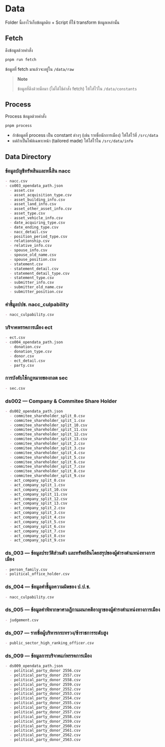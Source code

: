 # Data

Folder นี้เอาไว้เก็บข้อมูลดิบ + Script ที่ใช้ transform ข้อมูลเหล่านั้น

## Fetch

ดึงข้อมูลด้วยคำสั่ง

```bash
pnpm run fetch
```

ข้อมูลที่ fetch มาแล้วจะอยู่ใน `/data/raw`

> **Note**
>
> ข้อมูลที่ดึงด้วยมือมา (ไม่ได้ใช้คำสั่ง fetch) ให้ใส่ไว้ใน `/data/constants`

## Process

Process ข้อมูลด้วยคำสั่ง

```bash
pnpm process
```

- ถ้าข้อมูลที่ process เป็น constant ต่างๆ (เช่น รายชื่อนักการเมือง) ให้ใส่ไว้ที่ `/src/data`
- แต่ถ้าเป็นไฟล์เฉพาะหน้า (tailored made) ให้ใส่ไว้ใน `/src/data/info`

## Data Directory

### ข้อมูลบัญชีทรัพสินและหนี้สิน nacc

```md
- nacc.csv
- co003_opendata_path.json
  - asset.csv
  - asset_acquisition_type.csv
  - asset_building_info.csv
  - asset_land_info.csv
  - asset_other_asset_info.csv
  - asset_type.csv
  - asset_vehicle_info.csv
  - date_acquiring_type.csv
  - date_ending_type.csv
  - nacc_detail.csv
  - position_period_type.csv
  - relationship.csv
  - relative_info.csv
  - spouse_info.csv
  - spouse_old_name.csv
  - spouse_position.csv
  - statement.csv
  - statement_detail.csv
  - statement_detail_type.csv
  - statement_type.csv
  - submitter_info.csv
  - submitter_old_name.csv
  - submitter_position.csv
```

### คำชี้มูลปปช. nacc_culpability

```md
- nacc_culpability.csv
```

### บริจาคพรรคการเมือง ect

```md
- ect.csv
- co004_opendata_path.json
  - donation.csv
  - donation_type.csv
  - donor.csv
  - ect_detail.csv
  - party.csv
```

### การบังคับใช้กฎหมายของกลต sec

```md
- sec.csv
```

### ds002 — Company & Commitee Share Holder

```md
- ds002_opendata_path.json
  - commitee_shareholder_split_0.csv
  - commitee_shareholder_split_1.csv
  - commitee_shareholder_split_10.csv
  - commitee_shareholder_split_11.csv
  - commitee_shareholder_split_12.csv
  - commitee_shareholder_split_13.csv
  - commitee_shareholder_split_2.csv
  - commitee_shareholder_split_3.csv
  - commitee_shareholder_split_4.csv
  - commitee_shareholder_split_5.csv
  - commitee_shareholder_split_6.csv
  - commitee_shareholder_split_7.csv
  - commitee_shareholder_split_8.csv
  - commitee_shareholder_split_9.csv
  - act_company_split_0.csv
  - act_company_split_1.csv
  - act_company_split_10.csv
  - act_company_split_11.csv
  - act_company_split_12.csv
  - act_company_split_13.csv
  - act_company_split_2.csv
  - act_company_split_3.csv
  - act_company_split_4.csv
  - act_company_split_5.csv
  - act_company_split_6.csv
  - act_company_split_7.csv
  - act_company_split_8.csv
  - act_company_split_9.csv
```

### ds_003 — ข้อมูลประวัติส่วนตัว และทรัพย์สินโดยสรุปของผู้ดำรงตำแหน่งทางการเมือง

```md
- person_family.csv
- political_office_holder.csv
```

### ds_004 — ข้อมูลคำชี้มูลความผิดของ ป.ป.ช.

```md
- nacc_culpability.csv
```

### ds_005 — ข้อมูลคำพิพากษาศาลฎีกาแผนกคดีอาญาของผู้ดำรงตำแหน่งทางการเมือง

```md
- judgement.csv
```

### ds_007 — รายชื่อผู้บริหารกระทรวง/ข้าราชการระดับสูง

```md
- public_sector_high_ranking_officer.csv
```

### ds_009 — ข้อมูลการบริจาคแก่พรรคการเมือง

```md
- ds009_opendata_path.json
  - political_party_donor 2556.csv
  - political_party_donor 2557.csv
  - political_party_donor 2558.csv
  - political_party_donor 2559.csv
  - political_party_donor_2552.csv
  - political_party_donor_2553.csv
  - political_party_donor_2554.csv
  - political_party_donor_2555.csv
  - political_party_donor_2556.csv
  - political_party_donor_2557.csv
  - political_party_donor_2558.csv
  - political_party_donor_2559.csv
  - political_party_donor_2560.csv
  - political_party_donor_2561.csv
  - political_party_donor_2562.csv
  - political_party_donor_2563.csv
```
